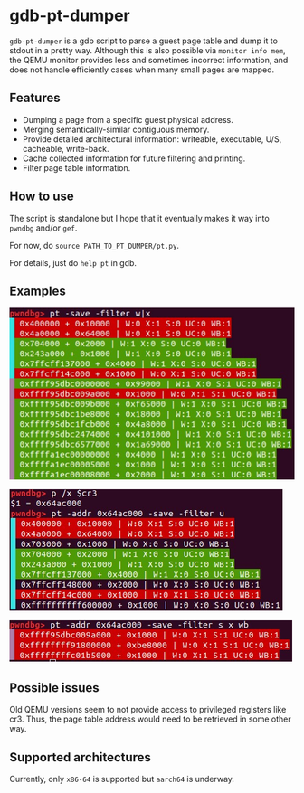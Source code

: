 # gdb-pt-dumper

`gdb-pt-dumper` is a gdb script to parse a guest page table and dump it to stdout in a pretty way.
Although this is also possible via `monitor info mem`, the QEMU monitor provides less and sometimes incorrect information, and does not handle efficiently cases when many small pages are mapped.

## Features

* Dumping a page from a specific guest physical address.
* Merging semantically-similar contiguous memory.
* Provide detailed architectural information: writeable, executable, U/S, cacheable, write-back.
* Cache collected information for future filtering and printing.
* Filter page table information.

## How to use

The script is standalone but I hope that it eventually makes it way into `pwndbg` and/or `gef`.

For now, do `source PATH_TO_PT_DUMPER/pt.py`.

For details, just do `help pt` in gdb.

## Examples

![Write or Executable](example_pictures/w_or_x.jpg "Write or Executable")

![User mappings](example_pictures/user.jpg "User mappings")

![More filters](example_pictures/more.jpg "More filters")

## Possible issues

Old QEMU versions seem to not provide access to privileged registers like cr3.
Thus, the page table address would need to be retrieved in some other way.

## Supported architectures

Currently, only `x86-64` is supported but `aarch64` is underway.
